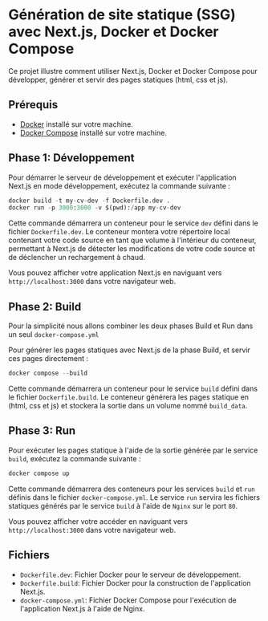 # Génération de site statique (SSG) avec Next.js, Docker et Docker Compose

Ce projet illustre comment utiliser Next.js, Docker et Docker Compose pour développer, générer  et servir des pages statiques (html, css et js).

## Prérequis

* [Docker](https://docs.docker.com/get-docker/) installé sur votre machine.
* [Docker Compose](https://docs.docker.com/compose/install/) installé sur votre machine.

## Phase 1: Développement

Pour démarrer le serveur de développement et exécuter l'application Next.js en mode développement, exécutez la commande suivante :

```python
docker build -t my-cv-dev -f Dockerfile.dev .
docker run -p 3000:3000 -v $(pwd):/app my-cv-dev
```



Cette commande démarrera un conteneur pour le service `dev` défini dans le fichier `Dockerfile.dev`. Le conteneur montera votre répertoire local contenant votre code source en tant que volume à l'intérieur du conteneur, permettant à Next.js de détecter les modifications de votre code source et de déclencher un rechargement à chaud.

Vous pouvez afficher votre application Next.js en naviguant vers `http://localhost:3000` dans votre navigateur web.

## Phase 2: Build

Pour la simplicité nous allons combiner les deux phases Build et Run dans un seul `docker-compose.yml`

Pour générer les pages statiques avec Next.js de la phase Build, et servir ces pages directement :

```python
docker compose --build
```

Cette commande démarrera un conteneur pour le service `build` défini dans le fichier `Dockerfile.build`. Le conteneur générera les pages statique en (html, css et js) et stockera la sortie dans un volume nommé `build_data`.

## Phase 3: Run

Pour exécuter les pages statique à l'aide de la sortie générée par le service `build`, exécutez la commande suivante :

```python
docker compose up
```

Cette commande démarrera des conteneurs pour les services `build` et `run` définis dans le fichier `docker-compose.yml`. Le service `run` servira les fichiers statiques générés par le service `build` à l'aide de `Nginx` sur le port `80`.

Vous pouvez afficher votre accéder en naviguant vers `http://localhost:3000` dans votre navigateur web.

## Fichiers

* `Dockerfile.dev`: Fichier Docker pour le serveur de développement.
* `Dockerfile.build`: Fichier Docker pour la construction de l'application Next.js.
* `docker-compose.yml`: Fichier Docker Compose pour l'exécution de l'application Next.js à l'aide de Nginx.
